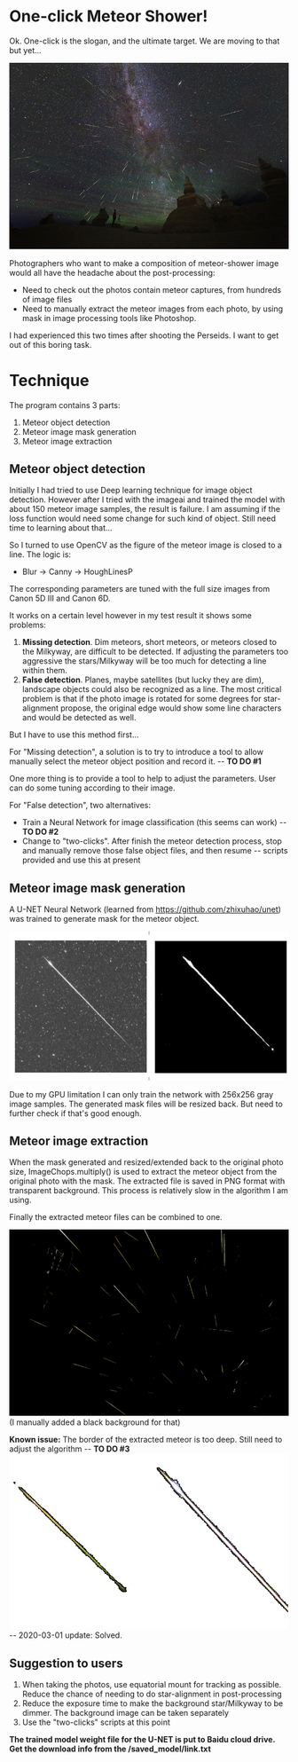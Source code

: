 # One-click Meteor Shower!
Ok. One-click is the slogan, and the ultimate target. We are moving to that but yet...

![enter image description here](images/meteor_shower_800.jpg)

Photographers who want to make a composition of meteor-shower image would all have the headache about the post-processing:
 - Need to check out the photos contain meteor captures, from hundreds of image files
 - Need to manually extract the meteor images from each photo, by using mask in image processing tools like Photoshop.

I had experienced this two times after shooting the Perseids. I want to get out of this boring task.


# Technique
The program contains 3 parts:
 1. Meteor object detection
 2. Meteor image mask generation
 3. Meteor image extraction


## Meteor object detection
Initially I had tried to use Deep learning technique for image object detection. However after I tried with the imageai and trained the model with about 150 meteor image samples, the result is failure. I am assuming if the loss function would need some change for such kind of object. Still need time to learning about that...

So I turned to use OpenCV as the figure of the meteor image is closed to a line.
The logic is:
 - Blur -> Canny -> HoughLinesP

The corresponding parameters are tuned with the full size images from Canon 5D III and Canon 6D.

It works on a certain level however in my test result it shows some problems:
 1. **Missing detection**. Dim meteors, short meteors, or meteors closed to the Milkyway, are difficult to be detected. If adjusting the parameters too aggressive the stars/Milkyway will be too much for detecting a line within them.
 2. **False detection**. Planes, maybe satellites (but lucky they are dim), landscape objects could also be recognized as a line. The most critical problem is that if the photo image is rotated for some degrees for star-alignment propose, the original edge would show some line characters and would be detected as well.

But I have to use this method first...

For "Missing detection", a solution is to try to introduce a tool to allow manually select the meteor object position and record it. -- **TO DO #1**

One more thing is to provide a tool to help to adjust the parameters. User can do some tuning according to their image.

For "False detection", two alternatives:
 - Train a Neural Network for image classification (this seems can work) -- **TO DO #2**
 - Change to "two-clicks". After finish the meteor detection process, stop and manually remove those false object files, and then resume -- scripts provided and use this at present

## Meteor image mask generation

A U-NET Neural Network (learned from https://github.com/zhixuhao/unet) was trained to generate mask for the meteor object.

![enter image description here](images/meteor-mask.jpg)

Due to my GPU limitation I can only train the network with 256x256 gray image samples. The generated mask files will be resized back. But need to further check if that's good enough.

## Meteor image extraction

When the mask generated and resized/extended back to the original photo size, ImageChops.multiply() is used to extract the meteor object from the original photo with the mask. The extracted file is saved in PNG format with transparent background. This process is relatively slow in the algorithm I am using.

Finally the extracted meteor files can be combined to one.

![enter image description here](images/final.jpg)
(I manually added a black background for that)

**Known issue:**
The border of the extracted meteor is too deep. Still need to adjust the algorithm -- **TO DO #3**
![enter image description here](images/final-detail.jpg)
-- 2020-03-01 update: Solved.

## Suggestion to users

 1. When taking the photos, use equatorial mount for tracking as possible. Reduce the chance of needing to do star-alignment in post-processing
 2. Reduce the exposure time to make the background star/Milkyway to be dimmer. The background image can be taken separately
 3. Use the "two-clicks" scripts at this point

**The trained model weight file for the U-NET is put to Baidu cloud drive. Get the download info from the /saved_model/link.txt**